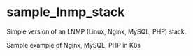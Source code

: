 # sample_lnmp_stack
Simple version of an LNMP (Linux, Nginx, MySQL, PHP) stack. 

Sample example of Nginx, MySQL, PHP in K8s


